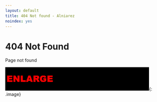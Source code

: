 ```yaml
---
layout: default
title: 404 Not found - Alniarez
noindex: yes
---
```

# 404 Not Found

Page not found

![Enlarge your guineapig](/assets/images/enlarge.gif "Enlarge your guineapig"){: .image}